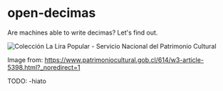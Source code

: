 # open-decimas

Are machines able to write decimas? Let's find out.

![Colección La Lira Popular - Servicio Nacional del Patrimonio Cultural](https://user-images.githubusercontent.com/61199264/103969615-34d3bf00-515e-11eb-8a62-e6c0fb96e760.png)

Image from: https://www.patrimoniocultural.gob.cl/614/w3-article-5398.html?_noredirect=1

TODO:
-hiato
